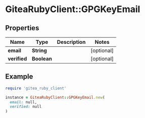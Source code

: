 # GiteaRubyClient::GPGKeyEmail

## Properties

| Name | Type | Description | Notes |
| ---- | ---- | ----------- | ----- |
| **email** | **String** |  | [optional] |
| **verified** | **Boolean** |  | [optional] |

## Example

```ruby
require 'gitea_ruby_client'

instance = GiteaRubyClient::GPGKeyEmail.new(
  email: null,
  verified: null
)
```

